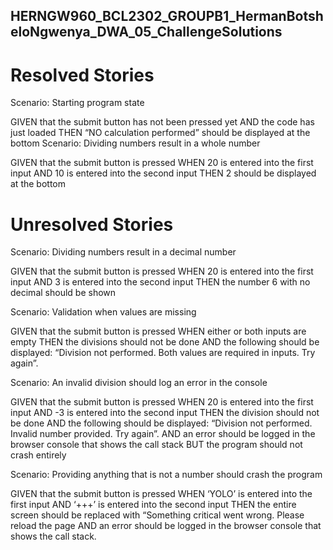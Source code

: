 ## HERNGW960_BCL2302_GROUPB1_HermanBotsheloNgwenya_DWA_05_ChallengeSolutions
  
# Resolved Stories
  Scenario: Starting program state
  
  GIVEN that the submit button has not been pressed yet
  AND the code has just loaded
  THEN “NO calculation performed” should be displayed at the bottom
  Scenario: Dividing numbers result in a whole number
  
  GIVEN that the submit button is pressed
  WHEN 20 is entered into the first input
  AND 10 is entered into the second input
  THEN 2 should be displayed at the bottom
   
# Unresolved Stories
  Scenario: Dividing numbers result in a decimal number
  
  GIVEN that the submit button is pressed
  WHEN 20 is entered into the first input
  AND 3 is entered into the second input
  THEN the number 6 with no decimal should be shown
   
  
  Scenario: Validation when values are missing
  
  GIVEN that the submit button is pressed
  WHEN either or both inputs are empty
  THEN the divisions should not be done
  AND the following should be displayed: “Division not performed. Both values are required in inputs. Try again”.
   
  
  Scenario: An invalid division should log an error in the console
  
  GIVEN that the submit button is pressed
  WHEN 20 is entered into the first input
  AND -3 is entered into the second input
  THEN the division should not be done
  AND the following should be displayed: “Division not performed. Invalid number provided. Try again”.
  AND an error should be logged in the browser console that shows the call stack
  BUT the program should not crash entirely
   
  
  Scenario: Providing anything that is not a number should crash the program
  
  GIVEN that the submit button is pressed
  WHEN ‘YOLO’ is entered into the first input
  AND ‘+++’ is entered into the second input
  THEN the entire screen should be replaced with “Something critical went wrong. Please reload the page
  AND an error should be logged in the browser console that shows the call stack.